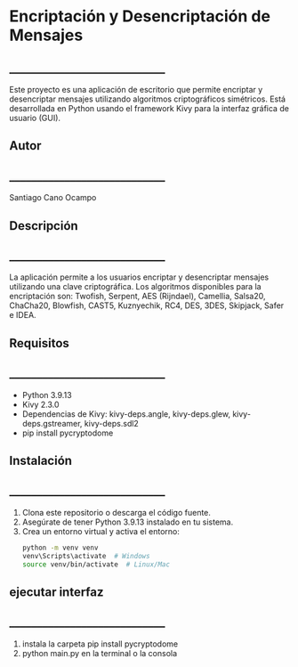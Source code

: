 # Encriptación y Desencriptación de Mensajes
## ____________________________
Este proyecto es una aplicación de escritorio que permite encriptar y desencriptar mensajes utilizando algoritmos criptográficos simétricos. Está desarrollada en Python usando el framework Kivy para la interfaz gráfica de usuario (GUI).

## Autor
## ____________________________
Santiago Cano Ocampo

## Descripción
## ____________________________
La aplicación permite a los usuarios encriptar y desencriptar mensajes utilizando una clave criptográfica. Los algoritmos disponibles para la encriptación son: Twofish, Serpent, AES (Rijndael), Camellia, Salsa20, ChaCha20, Blowfish, CAST5, Kuznyechik, RC4, DES, 3DES, Skipjack, Safer e IDEA.

## Requisitos
## ____________________________
- Python 3.9.13
- Kivy 2.3.0
- Dependencias de Kivy: kivy-deps.angle, kivy-deps.glew, kivy-deps.gstreamer, kivy-deps.sdl2
- pip install pycryptodome


## Instalación
## ____________________________
1. Clona este repositorio o descarga el código fuente.
2. Asegúrate de tener Python 3.9.13 instalado en tu sistema.
3. Crea un entorno virtual y activa el entorno:
   ```bash
   python -m venv venv
   venv\Scripts\activate  # Windows
   source venv/bin/activate  # Linux/Mac
## ejecutar interfaz 
## ____________________________
1. instala la carpeta pip install pycryptodome
2. python main.py en la terminal o la consola
